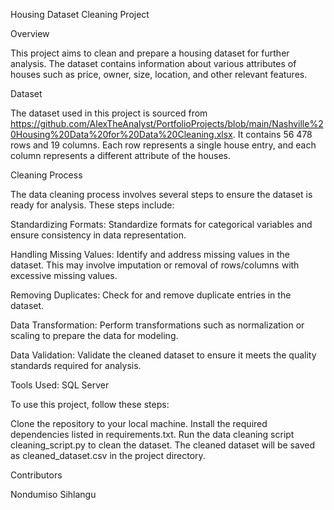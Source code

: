 Housing Dataset Cleaning Project

Overview

This project aims to clean and prepare a housing dataset for further analysis. The dataset contains information about various attributes of houses such as price, owner, size, location, and other relevant features.

Dataset

The dataset used in this project is sourced from https://github.com/AlexTheAnalyst/PortfolioProjects/blob/main/Nashville%20Housing%20Data%20for%20Data%20Cleaning.xlsx. It contains 56 478 rows and 19 columns. Each row represents a single house entry, and each column represents a different attribute of the houses.

Cleaning Process

The data cleaning process involves several steps to ensure the dataset is ready for analysis. These steps include:


Standardizing Formats: Standardize formats for categorical variables and ensure consistency in data representation.

Handling Missing Values: Identify and address missing values in the dataset. This may involve imputation or removal of rows/columns with excessive missing values.

Removing Duplicates: Check for and remove duplicate entries in the dataset.

Data Transformation: Perform transformations such as normalization or scaling to prepare the data for modeling.

Data Validation: Validate the cleaned dataset to ensure it meets the quality standards required for analysis.

Tools Used:
SQL Server 

To use this project, follow these steps:

Clone the repository to your local machine.
Install the required dependencies listed in requirements.txt.
Run the data cleaning script cleaning_script.py to clean the dataset.
The cleaned dataset will be saved as cleaned_dataset.csv in the project directory.

Contributors

Nondumiso Sihlangu 
